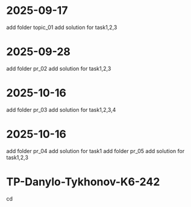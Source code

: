 # 2025-09-17
add folder topic_01
add solution for task1,2,3

# 2025-09-28
add folder pr_02
add solution for task1,2,3

# 2025-10-16
add folder pr_03
add solution for task1,2,3,4

# 2025-10-16
add folder pr_04
add solution for task1
add folder pr_05
add solution for task1,2,3
# TP-Danylo-Tykhonov-K6-242
cd